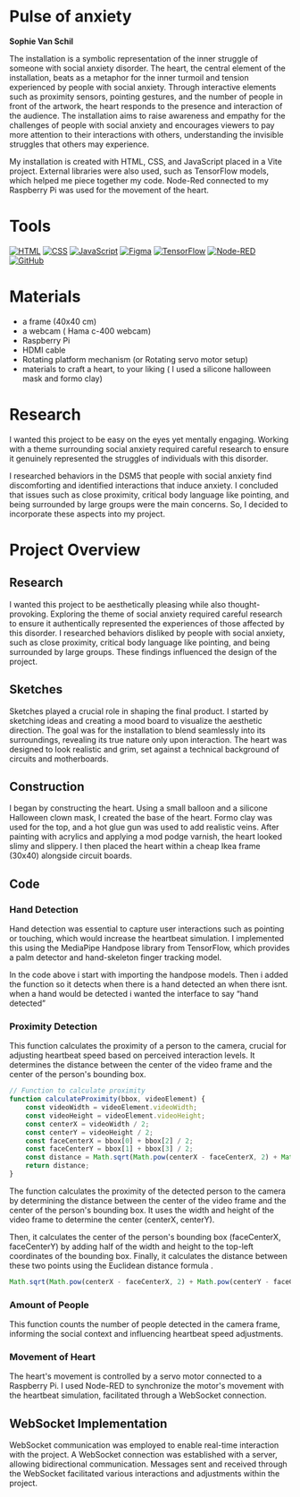 # Pulse of anxiety

**Sophie Van Schil**

The installation is a symbolic representation of the inner struggle of someone with social anxiety disorder. The heart, the central element of the installation, beats as a metaphor for the inner turmoil and tension experienced by people with social anxiety. Through interactive elements such as proximity sensors, pointing gestures, and the number of people in front of the artwork, the heart responds to the presence and interaction of the audience. The installation aims to raise awareness and empathy for the challenges of people with social anxiety and encourages viewers to pay more attention to their interactions with others, understanding the invisible struggles that others may experience.

My installation is created with HTML, CSS, and JavaScript placed in a Vite project. External libraries were also used, such as TensorFlow models, which helped me piece together my code. Node-Red connected to my Raspberry Pi was used for the movement of the heart.

# Tools
[![HTML](https://img.shields.io/badge/-HTML-orange?style=for-the-badge&logo=html5&logoColor=white)](https://developer.mozilla.org/en-US/docs/Web/HTML)
[![CSS](https://img.shields.io/badge/-CSS-blue?style=for-the-badge&logo=css3&logoColor=white)](https://developer.mozilla.org/en-US/docs/Web/CSS)
[![JavaScript](https://img.shields.io/badge/-JavaScript-yellow?style=for-the-badge&logo=javascript&logoColor=white)](https://developer.mozilla.org/en-US/docs/Web/JavaScript)
[![Figma](https://img.shields.io/badge/-Figma-purple?style=for-the-badge&logo=figma&logoColor=white)](https://www.figma.com/)
[![TensorFlow](https://img.shields.io/badge/-TensorFlow-orange?style=for-the-badge&logo=tensorflow&logoColor=white)](https://www.tensorflow.org/)
[![Node-RED](https://img.shields.io/badge/-Node--RED-red?style=for-the-badge&logo=node.js&logoColor=white)](https://nodered.org/)
[![GitHub](https://img.shields.io/badge/-GitHub-black?style=for-the-badge&logo=github&logoColor=white)](https://github.com/)

# Materials
* a frame (40x40 cm)
* a webcam ( Hama c-400 webcam)
* Raspberry Pi
* HDMI cable
* Rotating platform mechanism (or Rotating servo motor setup)
* materials to craft a heart, to your liking ( I used a silicone halloween mask and formo clay)
  
# Research
I wanted this project to be easy on the eyes yet mentally engaging. Working with a theme surrounding social anxiety required careful research to ensure it genuinely represented the struggles of individuals with this disorder.

I researched behaviors in the DSM5 that people with social anxiety find discomforting and identified interactions that induce anxiety. I concluded that issues such as close proximity, critical body language like pointing, and being surrounded by large groups were the main concerns. So, I decided to incorporate these aspects into my project.

# Project Overview

## Research
I wanted this project to be aesthetically pleasing while also thought-provoking. Exploring the theme of social anxiety required careful research to ensure it authentically represented the experiences of those affected by this disorder. I researched behaviors disliked by people with social anxiety, such as close proximity, critical body language like pointing, and being surrounded by large groups. These findings influenced the design of the project.

## Sketches
Sketches played a crucial role in shaping the final product. I started by sketching ideas and creating a mood board to visualize the aesthetic direction. The goal was for the installation to blend seamlessly into its surroundings, revealing its true nature only upon interaction. The heart was designed to look realistic and grim, set against a technical background of circuits and motherboards.

## Construction
I began by constructing the heart. Using a small balloon and a silicone Halloween clown mask, I created the base of the heart. Formo clay was used for the top, and a hot glue gun was used to add realistic veins. After painting with acrylics and applying a mod podge varnish, the heart looked slimy and slippery. I then placed the heart within a cheap Ikea frame (30x40) alongside circuit boards.

## Code
### Hand Detection
Hand detection was essential to capture user interactions such as pointing or touching, which would increase the heartbeat simulation. I implemented this using the MediaPipe Handpose library from TensorFlow, which provides a palm detector and hand-skeleton finger tracking model.

In the code above i start with importing the handpose models. Then i added the function so it detects when there is a hand detected an when there isnt. when a hand would be detected i wanted the interface to say “hand detected” 

### Proximity Detection
This function calculates the proximity of a person to the camera, crucial for adjusting heartbeat speed based on perceived interaction levels. It determines the distance between the center of the video frame and the center of the person's bounding box.
```javascript
// Function to calculate proximity
function calculateProximity(bbox, videoElement) {
    const videoWidth = videoElement.videoWidth;
    const videoHeight = videoElement.videoHeight;
    const centerX = videoWidth / 2;
    const centerY = videoHeight / 2;
    const faceCenterX = bbox[0] + bbox[2] / 2;
    const faceCenterY = bbox[1] + bbox[3] / 2;
    const distance = Math.sqrt(Math.pow(centerX - faceCenterX, 2) + Math.pow(centerY - faceCenterY, 2));
    return distance;
}
```

The function calculates the proximity of the detected person to the camera by determining the distance between the center of the video frame and the center of the person's bounding box.
It uses the width and height of the video frame to determine the center (centerX, centerY).

Then, it calculates the center of the person's bounding box (faceCenterX, faceCenterY) by adding half of the width and height to the top-left coordinates of the bounding box.
Finally, it calculates the distance between these two points using the Euclidean distance formula .
```javascript
Math.sqrt(Math.pow(centerX - faceCenterX, 2) + Math.pow(centerY - faceCenterY, 2))
```
### Amount of People
This function counts the number of people detected in the camera frame, informing the social context and influencing heartbeat speed adjustments.

### Movement of Heart
The heart's movement is controlled by a servo motor connected to a Raspberry Pi. I used Node-RED to synchronize the motor's movement with the heartbeat simulation, facilitated through a WebSocket connection.

## WebSocket Implementation
WebSocket communication was employed to enable real-time interaction with the project. A WebSocket connection was established with a server, allowing bidirectional communication. Messages sent and received through the WebSocket facilitated various interactions and adjustments within the project.
